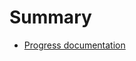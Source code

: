 # Summary

* [Progress documentation](README.md)
<!-- disable compiling
* [Introduction](01-intro.md)
* [Current State of the Art in Self-learning Agents](02-current-self.md)
* [Current State of the Art in End-to-end Conversational Systems](03-current-e2end.md)
* [Extracting Information for Self Learning](04-extracting.md)
* [Related Work](05-related.md)
* [Experiments and Implemented Models](06-experiments.md)
* [Conclusion and Future Work](07-conclusion.md)
-->

<!--- 
Example how to use equations
When $$a \ne 0$$, there are two solutions to $$(ax^2 + bx + c = 0)$$ and they are
$$x = {-b \pm \sqrt{b^2-4ac} \over 2a}.$$
-->

